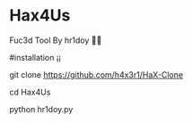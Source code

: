 # Hax4Us
Fuc3d Tool By hr1doy 🖤🔥

#installation ¡¡

git clone https://github.com/h4x3r1/HaX-Clone

cd Hax4Us

python hr1doy.py
